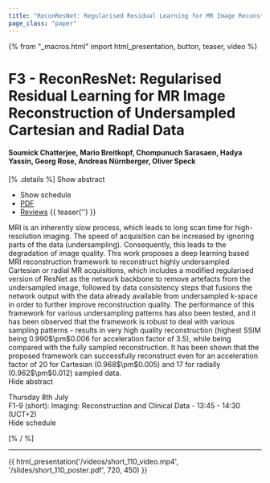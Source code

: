 ```yaml
---
title: "ReconResNet: Regularised Residual Learning for MR Image Reconstruction of Undersampled Cartesian and Radial Data"
page_class: "paper"
---
```


{% from "_macros.html" import html_presentation, button, teaser, video %}

# F3 - ReconResNet: Regularised Residual Learning for MR Image Reconstruction of Undersampled Cartesian and Radial Data

#### Soumick Chatterjee, Mario Breitkopf, Chompunuch Sarasaen, Hadya Yassin, Georg Rose, Andreas Nürnberger, Oliver Speck

[% .details %]
<a class="toggle_visibility" data-selector=".abstract" data-level="3">Show abstract</a>
- <a class="toggle_visibility" data-selector=".schedule" data-level="3">Show schedule</a>
- <a href="https://openreview.net/pdf?id=KNEKu-W4Avz">PDF</a>
- <a href="https://openreview.net/forum?id=KNEKu-W4Avz">Reviews</a>
{{ teaser('') }}

<p>
    <span class="abstract">
        MRI is an inherently slow process, which leads to long scan time for high-resolution imaging. The speed of acquisition can be increased by ignoring parts of the data (undersampling). Consequently, this leads to the degradation of image quality. This work proposes a deep learning based MRI reconstruction framework to reconstruct highly undersampled Cartesian or radial MR acquisitions, which includes a modified regularised version of ResNet as the network backbone to remove artefacts from the undersampled image, followed by data consistency steps that fusions the network output with the data already available from undersampled k-space in order to further improve reconstruction quality. The performance of this framework for various undersampling patterns has also been tested, and it has been observed that the framework is robust to deal with various sampling patterns - results in very high quality reconstruction (highest SSIM being 0.990$\pm$0.006 for acceleration factor of 3.5), while being compared with the fully sampled reconstruction. It has been shown that the proposed framework can successfully reconstruct even for an acceleration factor of 20 for Cartesian (0.968$\pm$0.005) and 17 for radially (0.962$\pm$0.012) sampled data. 
        <br>
        <span class="actions"><a class="toggle_visibility" data-level="2">Hide abstract</a></span>
    </span>
</p>

<p>
    <span class="schedule">
         Thursday 8th July<br>F1-9 (short): Imaging: Reconstruction and Clinical Data - 13:45 - 14:30 (UCT+2)
        <br>
        <span class="actions"><a class="toggle_visibility" data-level="2">Hide schedule</a></span>
    </span>
</p>

[% / %]


---

{{ html_presentation('/videos/short_110_video.mp4', '/slides/short_110_poster.pdf', 720, 450) }}